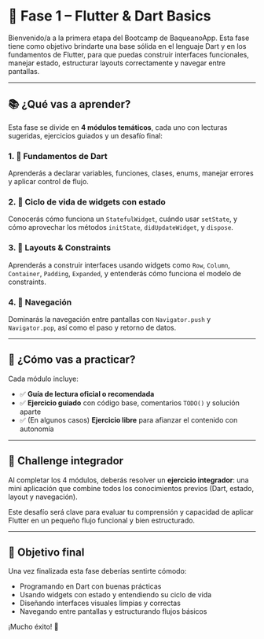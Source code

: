 # 🧱 Fase 1 – Flutter & Dart Basics

Bienvenido/a a la primera etapa del Bootcamp de BaqueanoApp.
Esta fase tiene como objetivo brindarte una base sólida en el lenguaje Dart y en los fundamentos de
Flutter, para que puedas construir interfaces funcionales, manejar estado, estructurar layouts
correctamente y navegar entre pantallas.

---

## 📚 ¿Qué vas a aprender?

Esta fase se divide en **4 módulos temáticos**, cada uno con lecturas sugeridas, ejercicios guiados
y un desafío final:

### 1. 🧠 Fundamentos de Dart

Aprenderás a declarar variables, funciones, clases, enums, manejar errores y aplicar control de
flujo.

### 2. 🔁 Ciclo de vida de widgets con estado

Conocerás cómo funciona un `StatefulWidget`, cuándo usar `setState`, y cómo aprovechar los métodos
`initState`, `didUpdateWidget`, y `dispose`.

### 3. 🎨 Layouts & Constraints

Aprenderás a construir interfaces usando widgets como `Row`, `Column`, `Container`, `Padding`,
`Expanded`, y entenderás cómo funciona el modelo de constraints.

### 4. 🧭 Navegación

Dominarás la navegación entre pantallas con `Navigator.push` y `Navigator.pop`, así como el paso y
retorno de datos.

---

## 🧪 ¿Cómo vas a practicar?

Cada módulo incluye:

- ✅ **Guía de lectura oficial o recomendada**
- ✅ **Ejercicio guiado** con código base, comentarios `TODO()` y solución aparte
- ✅ (En algunos casos) **Ejercicio libre** para afianzar el contenido con autonomía

---

## 🧩 Challenge integrador

Al completar los 4 módulos, deberás resolver un **ejercicio integrador**: una mini aplicación que
combine todos los conocimientos previos (Dart, estado, layout y navegación).

Este desafío será clave para evaluar tu comprensión y capacidad de aplicar Flutter en un pequeño
flujo funcional y bien estructurado.

---

## 🎯 Objetivo final

Una vez finalizada esta fase deberías sentirte cómodo:

- Programando en Dart con buenas prácticas
- Usando widgets con estado y entendiendo su ciclo de vida
- Diseñando interfaces visuales limpias y correctas
- Navegando entre pantallas y estructurando flujos básicos

¡Mucho éxito! 🚀
